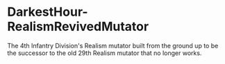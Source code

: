 # DarkestHour-RealismRevivedMutator
The 4th Infantry Division's Realism mutator built from the ground up to be the successor to the old 29th Realism mutator that no longer works.
